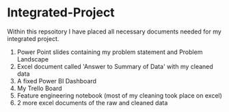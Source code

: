 # Integrated-Project
Within this repsoitory I have placed all necessary documents needed for my integrated project.
1. Power Point slides containing my problem statement and Problem Landscape
2. Excel document called 'Answer to Summary of Data' with my cleaned data
3. A fixed Power BI Dashboard
4. My Trello Board
5. Feature engineering notebook (most of my cleaning took place on excel)
6. 2 more excel documents of the raw and cleaned data

